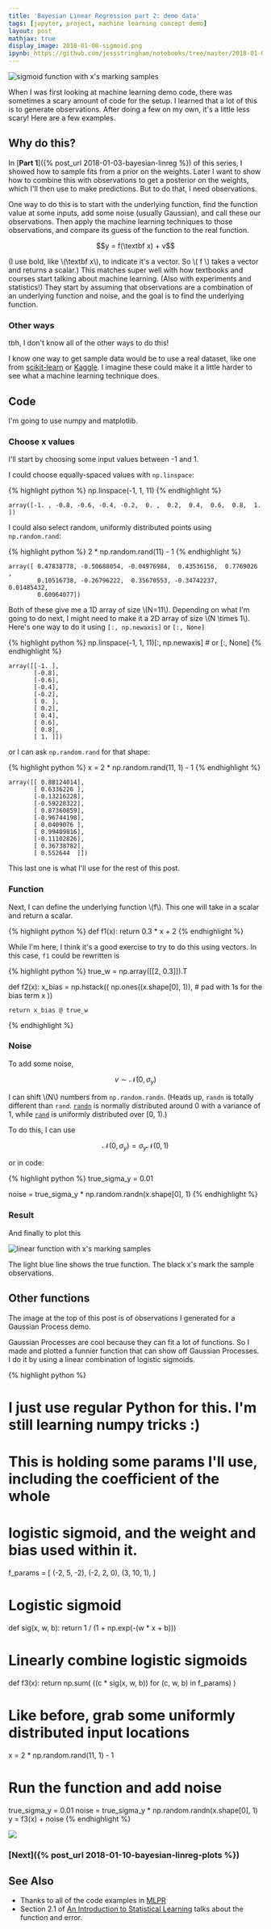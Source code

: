 ```yaml
---
title: 'Bayesian Linear Regression part 2: demo data'
tags: [jupyter, project, machine learning concept demo]
layout: post
mathjax: true
display_image: 2018-01-08-sigmoid.png
ipynb: https://github.com/jessstringham/notebooks/tree/master/2018-01-08-bayesian-linreg-sample.ipynb
---
```





![sigmoid function with x's marking samples](/assets/2018-01-08-sigmoid.png)

When I was first looking at machine learning demo code, there was sometimes a scary amount of code for the setup.
I learned that a lot of this is to generate observations.
After doing a few on my own, it's a little less scary! Here are a few examples.

## Why do this?

In [**Part 1**]({% post_url 2018-01-03-bayesian-linreg %}) of this series, I showed how
to sample fits from a prior on the weights.
Later I want to show how to combine this with observations to get a posterior on the weights, which I'll then use to make predictions. But to do that, I need observations.


One way to do this is to start with the underlying function, find the function value at some inputs, add some noise (usually Gaussian), and call these our observations. Then apply the machine learning techniques to those observations, and compare its guess of the function to the real function.

$$y = f(\textbf x) + v$$


(I use bold, like \\(\textbf x\\), to indicate it's a vector. So \\( f \\) takes a vector and returns a scalar.)
This matches super well with how textbooks and courses start talking about machine learning. (Also with experiments and statistics!) They start by assuming that observations are a combination of an underlying function and noise, and the goal is to find the underlying function.


### Other ways

tbh, I don't know all of the other ways to do this!

I know one way to get sample data would be to use a real dataset, like one from [scikit-learn](http://scikit-learn.org/stable/datasets/index.html) or [Kaggle](http://kaggle.com). I imagine these could make it a little harder to see what a machine learning technique does.

## Code

I'm going to use numpy and matplotlib.




### Choose x values

I'll start by choosing some input values between -1 and 1.

I could choose equally-spaced values with `np.linspace`:



{% highlight python %}
np.linspace(-1, 1, 11)
{% endhighlight %}




    array([-1. , -0.8, -0.6, -0.4, -0.2,  0. ,  0.2,  0.4,  0.6,  0.8,  1. ])

I could also select random, uniformly distributed points using `np.random.rand`:




{% highlight python %}
2 * np.random.rand(11) - 1
{% endhighlight %}




    array([ 0.47838778, -0.50688054, -0.04976984,  0.43536156,  0.7769026 ,
            0.10516738, -0.26796222,  0.35670553, -0.34742237,  0.01485432,
            0.60064077])
            

Both of these give me a 1D array of size \\(N=11\\). Depending on what I'm going to do next, I might need to make it a 2D array of size \\(N \times 1\\). Here's one way to do it using `[:, np.newaxis]` or `[:, None]`            



{% highlight python %}
np.linspace(-1, 1, 11)[:, np.newaxis]  # or [:, None]
{% endhighlight %}




    array([[-1. ],
           [-0.8],
           [-0.6],
           [-0.4],
           [-0.2],
           [ 0. ],
           [ 0.2],
           [ 0.4],
           [ 0.6],
           [ 0.8],
           [ 1. ]])
    
or I can ask `np.random.rand` for that shape:    



{% highlight python %}
x = 2 * np.random.rand(11, 1) - 1
{% endhighlight %}




    array([[ 0.88124014],
           [ 0.6336226 ],
           [-0.13216228],
           [-0.59228322],
           [ 0.87360859],
           [-0.96744198],
           [ 0.0409076 ],
           [ 0.99409816],
           [-0.11102826],
           [ 0.36738782],
           [ 0.552644  ]])
           

This last one is what I'll use for the rest of this post.


### Function

Next, I can define the underlying function \\(f\\). This one will take in a scalar and return a scalar.           



{% highlight python %}
def f1(x):
    return 0.3 * x + 2
{% endhighlight %}




While I'm here, I think it's a good exercise to try to do this using vectors. In this case, `f1` could be rewritten is




{% highlight python %}
true_w = np.array([[2, 0.3]]).T

def f2(x):
    x_bias = np.hstack((
        np.ones((x.shape[0], 1)),  # pad with 1s for the bias term
        x
    ))

    return x_bias @ true_w
{% endhighlight %}





### Noise

To add some noise,

$$v \sim \mathcal N(0, \sigma_y)$$

I can shift \\(N\\) numbers from `np.random.randn`. (Heads up, `randn` is totally different than `rand`. [`randn`](https://docs.scipy.org/doc/numpy/reference/generated/numpy.random.randn.html) is normally distributed around 0 with a variance of 1, while [`rand`](https://docs.scipy.org/doc/numpy/reference/generated/numpy.random.rand.html) is uniformly distributed over [0, 1).)

To do this, I can use

$$\mathcal N(0, \sigma_y) = \sigma_y \mathcal N(0, 1)$$

or in code:




{% highlight python %}
true_sigma_y = 0.01

noise = true_sigma_y * np.random.randn(x.shape[0], 1)
{% endhighlight %}





### Result

And finally to plot this

![linear function with x's marking samples](/assets/2018-01-08-linear-sample-example.png)



The light blue line shows the true function. The black x's mark the sample observations.


## Other functions

The image at the top of this post is of observations I generated for a Gaussian Process demo.

Gaussian Processes are cool because they can fit a lot of functions. So I made and plotted
a funnier function that can show off Gaussian Processes.
I do it by using a linear combination of logistic sigmoids.



{% highlight python %}
# I just use regular Python for this. I'm still learning numpy tricks :)
# This is holding some params I'll use, including the coefficient of the whole
# logistic sigmoid, and the weight and bias used within it.
f_params = [
    (-2, 5, -2),
    (-2, 2, 0),
    (3, 10, 1),
]

# Logistic sigmoid
def sig(x, w, b):
    return 1 / (1 + np.exp(-(w * x + b)))

# Linearly combine logistic sigmoids
def f3(x): return np.sum(
    ((c * sig(x, w, b)) for (c, w, b) in f_params)
)

# Like before, grab some uniformly distributed input locations
x = 2 * np.random.rand(11, 1) - 1

# Run the function and add noise
true_sigma_y = 0.01
noise = true_sigma_y * np.random.randn(x.shape[0], 1)
y = f3(x) + noise
{% endhighlight %}




![](/assets/2018-01-08-sigmoid.png)



### [Next]({% post_url 2018-01-10-bayesian-linreg-plots %})

## See Also

 - Thanks to all of the code examples in [MLPR](http://www.inf.ed.ac.uk/teaching/courses/mlpr/2017/notes/)
 - Section 2.1 of [An Introduction to Statistical Learning](http://www-bcf.usc.edu/~gareth/ISL/) talks about the function and error.
